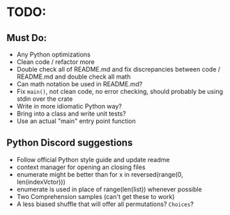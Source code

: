# TODO:

## Must Do:

- Any Python optimizations
- Clean code / refactor more
- Double check all of README.md and fix discrepancies between code / README.md
  and double check all math
- Can math notation be used in README.md?
- Fix `main()`, not clean code, no error checking, should probably be using
  stdin over the crate
- Write in more idiomatic Python way?
- Bring into a class and write unit tests?
- Use an actual "main" entry point function

## Python Discord suggestions
- Follow official Python style guide and update readme
- context manager for opening an closing files
- enumerate might be better than for x in reversed(range(0, len(indexVctor)))
- enumerate is used in place of range(len(list)) whenever possible
- Two Comprehension samples (can't get these to work)
- A less biased shuffle that will offer all permutations? `Choices`?
